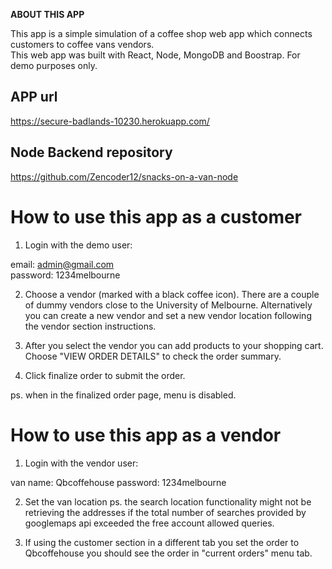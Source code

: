 **ABOUT THIS APP**

This app is a simple simulation of a coffee shop web app which connects customers to coffee vans vendors.  
This web app was built with React, Node, MongoDB and Boostrap. For demo purposes only. 

## APP url

https://secure-badlands-10230.herokuapp.com/

## Node Backend repository

https://github.com/Zencoder12/snacks-on-a-van-node

# How to use this app as a customer

1. Login with the demo user:

email: admin@gmail.com  
password: 1234melbourne

2. Choose a vendor (marked with a black coffee icon). There are a couple of dummy vendors close to the University of Melbourne. Alternatively you can create a new vendor and set a new vendor location following the vendor section instructions.

3. After you select the vendor you can add products to your shopping cart. Choose "VIEW ORDER DETAILS" to check the order summary.

4. Click finalize order to submit the order.

ps. when in the finalized order page, menu is disabled.

# How to use this app as a vendor

1. Login with the vendor user:

van name: Qbcoffehouse
password: 1234melbourne

2. Set the van location
ps. the search location functionality might not be retrieving the addresses if the total number of searches provided by googlemaps api exceeded the free account allowed queries.

3. If using the customer section in a different tab you set the order to Qbcoffehouse you should see the order in "current orders" menu tab.



